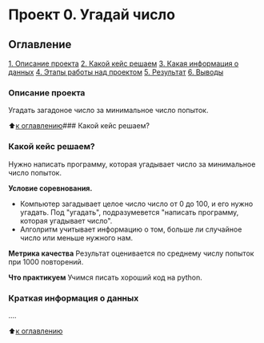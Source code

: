 # Проект 0. Угадай число

## Оглавление
[1. Описание проекта](https://github.com/Kucheriavii67/sf_data_science/blob/main/project_0/README.md#%D0%BE%D0%B3%D0%BB%D0%B0%D0%B2%D0%BB%D0%B5%D0%BD%D0%B8%D0%B5)
[2. Какой кейс решаем](https://github.com/Kucheriavii67/sf_data_science/blob/main/project_0/README.md#%D0%BE%D0%BF%D0%B8%D1%81%D0%B0%D0%BD%D0%B8%D0%B5-%D0%BF%D1%80%D0%BE%D0%B5%D0%BA%D1%82%D0%B0)
[3. Какая информация о данных](______)
[4. Этапы работы над проектом](______)
[5. Результат](_______)
[6. Выводы](__________)

### Описание проекта
Угадать загадоное число за минимальное число попыток.

:arrow_up:[к оглавлению](______)### Какой кейс решаем?


### Какой кейс решаем?
Нужно написать программу, которая угадывает число за минимальное число попыток.

**Условие соревнования.**
- Компьютер загадывает целое число число от 0 до 100, и его нужно угадать. Под "угадать", подразумевется "написать программу, которая угадывает число".
- Алголритм учитывает информацию о том, больше ли случайное число или меньше нужного нам.

**Метрика качества**
Результат оценивается по среднему числу попыток при 1000 повторений.

**Что практикуем**
Учимся писать хороший код на python.


### Краткая информация о данных
....

:arrow_up:[к оглавлению](____)